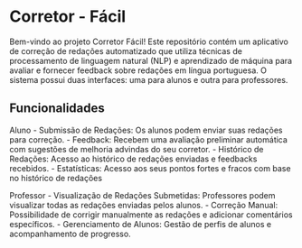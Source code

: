 # Corretor - Fácil

Bem-vindo ao projeto Corretor Fácil! Este repositório contém um aplicativo de correção de redações automatizado que utiliza técnicas de processamento de linguagem natural (NLP) e aprendizado de máquina para avaliar e fornecer feedback sobre redações em língua portuguesa. O sistema possui duas interfaces: uma para alunos e outra para professores.

## Funcionalidades

Aluno
    - Submissão de Redações: Os alunos podem enviar suas redações para correção.
    - Feedback: Recebem uma avaliação preliminar automática com sugestões de melhoria advindas do seu corretor.
    - Histórico de Redações: Acesso ao histórico de redações enviadas e feedbacks recebidos.
    - Estatísticas: Acesso aos seus pontos fortes e fracos com base no histórico de redações

Professor
    - Visualização de Redações Submetidas: Professores podem visualizar todas as redações enviadas pelos alunos.
    - Correção Manual: Possibilidade de corrigir manualmente as redações e adicionar comentários específicos.
    - Gerenciamento de Alunos: Gestão de perfis de alunos e acompanhamento de progresso.
